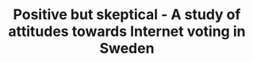 ---
title: "Positive but skeptical - A study of attitudes towards Internet voting in Sweden"
collection: publications
type: publications
permalink: /publications/2014-12-Positive-but-skeptical-A-study-of-attitudes-towards-Internet-voting-in-Sweden
venue: 'Proceedings of the International Conference for E-Democracy and Open Government (CeDEM Asia 2014)'
pages: '191-205'
publisher: 'M{\"u}nster: Edition Donau-Universit{\"a}t Krems'
year: '2014'
paperurl: 'http://www.diva-portal.org/smash/get/diva2:811347/FULLTEXT01.pdf'
citation: ' Montathar Faraon,  Georg Stenberg,  <b>Jurlind Budurushi</b>,  Mauri Kaipainen</br> Proceedings of the International Conference for E-Democracy and Open Government (CeDEM Asia 2014)'
---